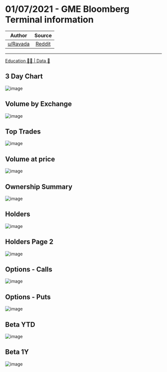 01/07/2021 - GME Bloomberg Terminal information
===============================================

| Author       | Source       | 
| :-------------: |:-------------:|
|  [u/Ravada](https://www.reddit.com/user/Ravada/) | [Reddit](https://www.reddit.com/r/Superstonk/comments/obuvjk/01072021_gme_bloomberg_terminal_information/) | 

---

[Education 👨‍🏫 | Data 🔢](https://www.reddit.com/r/Superstonk/search?q=flair_name%3A%22Education%20%F0%9F%91%A8%E2%80%8D%F0%9F%8F%AB%20%7C%20Data%20%F0%9F%94%A2%22&restrict_sr=1)

## 3 Day Chart
![image](https://user-images.githubusercontent.com/82035192/128193323-11675a60-1714-4d57-a788-39dfbed2b62e.png)


## Volume by Exchange
![image](https://user-images.githubusercontent.com/82035192/128193332-f792f2f7-b9bb-4675-b7f8-22c82cf9461d.png)


## Top Trades
![image](https://user-images.githubusercontent.com/82035192/128193345-d21d53f3-3671-4d91-a299-b2400f47e452.png)

## Volume at price
![image](https://user-images.githubusercontent.com/82035192/128193380-712c49e2-9797-46b3-b789-66c9d8883f2a.png)


## Ownership Summary
![image](https://user-images.githubusercontent.com/82035192/128193392-8bad4bc9-7074-4d48-b976-7cd0fce6b778.png)


## Holders
![image](https://user-images.githubusercontent.com/82035192/128193414-8611a623-883b-48a4-b8f2-b3c61dd662c6.png)


## Holders Page 2
![image](https://user-images.githubusercontent.com/82035192/128193427-ab84fe77-a1ed-4427-bab1-b83c39bf888a.png)


## Options - Calls
![image](https://user-images.githubusercontent.com/82035192/128193476-6cd4b91c-6827-4b09-87a2-c67af46124b3.png)


## Options - Puts
![image](https://user-images.githubusercontent.com/82035192/128193522-f43db676-855e-4dd0-9369-9d652bce4f03.png)


## Beta YTD
![image](https://user-images.githubusercontent.com/82035192/128193568-d068fc0a-6888-4423-a504-4779166b756b.png)


## Beta 1Y
![image](https://user-images.githubusercontent.com/82035192/128193586-91a3388c-c05f-4e7f-90ed-cfb0b57746bb.png)

